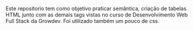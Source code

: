 Este repositorio tem como objetivo praticar semântica, criação de tabelas HTML junto com as demais tags vistas no curso de Desenvolvimento Web Full Stack da Growdev.
Foi utilizado também um pouco de css. 